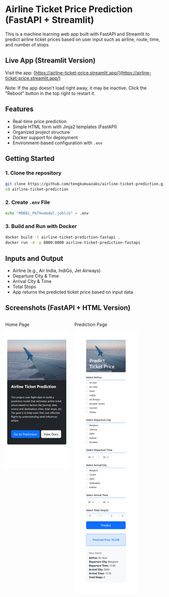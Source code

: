 # Airline Ticket Price Prediction (FastAPI + Streamlit)

This is a machine learning web app built with FastAPI and Streamlit to predict airline ticket prices based on user input such as airline, route, time, and number of stops.

## Live App (Streamlit Version)

Visit the app: [https://airline-ticket-price.streamlit.app/](https://airline-ticket-price.streamlit.app/)

Note: If the app doesn't load right away, it may be inactive. Click the "Reboot" button in the top right to restart it.

## Features

- Real-time price prediction
- Simple HTML form with Jinja2 templates (FastAPI)
- Organized project structure
- Docker support for deployment
- Environment-based configuration with `.env`

## Getting Started

### 1. Clone the repository

```bash
git clone https://github.com/tengkumuazabs/airline-ticket-prediction.git
cd airline-ticket-prediction
```
### 2. Create `.env` File
```bash
echo "MODEL_PATH=model.joblib" > .env
```

### 3. Build and Run with Docker
```bash
docker build -t airline-ticket-prediction-fastapi .
docker run -d -p 8000:8000 airline-ticket-prediction-fastapi
```

## Inputs and Output
- Airline (e.g., Air India, IndiGo, Jet Airways)
- Departure City & Time
- Arrival City & Time
- Total Stops
- App returns the predicted ticket price based on input data

## Screenshots (FastAPI + HTML Version)

<div style="display: flex; gap: 20px;">

  <div>
    <p>Home Page</p>
    <img src="screenshots/home_page.png" alt="Home Page Form" width="200"/>
  </div>

  <div>
    <p>Prediction Page</p>
    <img src="screenshots/predict_page.png" alt="Prediction Result" width="200"/>
  </div>

</div>


